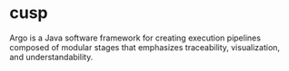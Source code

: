# cusp
Argo is a Java software framework for creating execution pipelines composed of modular stages that emphasizes traceability, visualization, and understandability.
